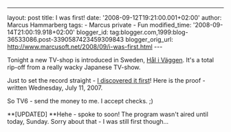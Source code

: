 ---
layout: post
title: I was first! date: '2008-09-12T19:21:00.001+02:00'
author: Marcus Hammarberg
tags: - Marcus
private - Fun modified_time: '2008-09-14T21:00:19.918+02:00'
blogger_id: tag:blogger.com,1999:blog-36533086.post-3390587423459309843
blogger_orig_url: http://www.marcusoft.net/2008/09/i-was-first.html ---

Tonight a new TV-shop is introduced in Sweden, [Hål i
Väggen](http://www.tv6.se/halivaggen). It's a total rip-off from a
really wacky Japanese TV-show.

Just to set the record straight - [I discovered it
first](http://www.marcusoft.net/2007/07/only-in-japan.html)! Here is the
proof - written Wednesday, July 11, 2007.

So TV6 - send the money to me. I accept checks. ;)

**\[UPDATED\]
**Hehe - spoke to soon! The program wasn't aired until today, Sunday.
Sorry about that - I was still first though...

